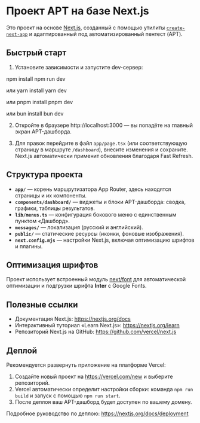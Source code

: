 # Проект APT на базе Next.js

Это проект на основе [Next.js](https://nextjs.org/), созданный с помощью утилиты [`create-next-app`](https://github.com/vercel/next.js/tree/canary/packages/create-next-app) и адаптированный под автоматизированный пентест (APT).

## Быстрый старт

1. Установите зависимости и запустите dev-сервер:

npm install
npm run dev

или
yarn install
yarn dev

или
pnpm install
pnpm dev

или
bun install
bun dev


2. Откройте в браузере http://localhost:3000 — вы попадёте на главный экран APT-дашборда.

3. Для правок перейдите в файл `app/page.tsx` (или соответствующую страницу в маршруте `/dashboard`), внесите изменения и сохраните. Next.js автоматически применит обновления благодаря Fast Refresh.

## Структура проекта

- **`app/`** — корень маршрутизатора App Router, здесь находятся страницы и их компоненты.  
- **`components/dashboard/`** — виджеты и блоки APT-дашборда: сводка, графики, таблицы результатов.  
- **`lib/menus.ts`** — конфигурация бокового меню с единственным пунктом «Дашборд».  
- **`messages/`** — локализация (русский и английский).  
- **`public/`** — статические ресурсы (иконки, фоновые изображения).  
- **`next.config.mjs`** — настройки Next.js, включая оптимизацию шрифтов и плагины.

## Оптимизация шрифтов

Проект использует встроенный модуль [next/font](https://nextjs.org/docs/basic-features/font-optimization) для автоматической оптимизации и подгрузки шрифта **Inter** с Google Fonts.

## Полезные ссылки

- Документация Next.js: https://nextjs.org/docs  
- Интерактивный туториал «Learn Next.js»: https://nextjs.org/learn  
- Репозиторий Next.js на GitHub: https://github.com/vercel/next.js  

## Деплой

Рекомендуется развернуть приложение на платформе Vercel:

1. Создайте новый проект на https://vercel.com/new и выберите репозиторий.  
2. Vercel автоматически определит настройки сборки: команда `npm run build` и запуск с помощью `npm run start`.  
3. После деплоя ваш APT-дашборд будет доступен по вашему домену.

Подробное руководство по деплою: https://nextjs.org/docs/deployment
